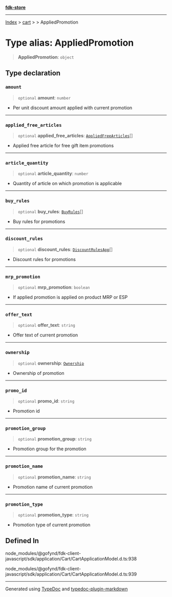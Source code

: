 [**fdk-store**](../../../README.md)
***

[Index](../../../API.md) > [cart](../../README.md) > [<internal>](../README.md) > AppliedPromotion

# Type alias: AppliedPromotion

> **AppliedPromotion**: `object`

## Type declaration

### `amount`

> `optional` **amount**: `number`

- Per unit discount amount applied with current promotion

***

### `applied_free_articles`

> `optional` **applied\_free\_articles**: [`AppliedFreeArticles`](type-alias.AppliedFreeArticles.md)[]

- Applied free
article for free gift item promotions

***

### `article_quantity`

> `optional` **article\_quantity**: `number`

- Quantity of article on which
promotion is applicable

***

### `buy_rules`

> `optional` **buy\_rules**: [`BuyRules`](type-alias.BuyRules.md)[]

- Buy rules for promotions

***

### `discount_rules`

> `optional` **discount\_rules**: [`DiscountRulesApp`](type-alias.DiscountRulesApp.md)[]

- Discount rules for promotions

***

### `mrp_promotion`

> `optional` **mrp\_promotion**: `boolean`

- If applied promotion is applied on
product MRP or ESP

***

### `offer_text`

> `optional` **offer\_text**: `string`

- Offer text of current promotion

***

### `ownership`

> `optional` **ownership**: [`Ownership`](type-alias.Ownership.md)

- Ownership of promotion

***

### `promo_id`

> `optional` **promo\_id**: `string`

- Promotion id

***

### `promotion_group`

> `optional` **promotion\_group**: `string`

- Promotion group for the promotion

***

### `promotion_name`

> `optional` **promotion\_name**: `string`

- Promotion name of current promotion

***

### `promotion_type`

> `optional` **promotion\_type**: `string`

- Promotion type of current promotion

## Defined In

node\_modules/@gofynd/fdk-client-javascript/sdk/application/Cart/CartApplicationModel.d.ts:938

node\_modules/@gofynd/fdk-client-javascript/sdk/application/Cart/CartApplicationModel.d.ts:939

***
Generated using [TypeDoc](https://typedoc.org/) and [typedoc-plugin-markdown](https://www.npmjs.com/package/typedoc-plugin-markdown)
